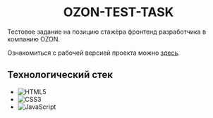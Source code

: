 <h1 align="center">OZON-TEST-TASK</h1>

Тестовое задание на позицию стажёра фронтенд разработчика в компанию OZON.  

Ознакомиться с рабочей версией проекта можно [здесь](https://e-zybkin.github.io/ozon-test-task/).

<h2>Технологический стек</h2>  

- ![HTML5](https://img.shields.io/badge/html5-36465D.svg?style=for-the-badge&logo=html5&logoColor=c8a2c8)
- ![CSS3](https://img.shields.io/badge/css3-36465D.svg?style=for-the-badge&logo=css3&logoColor=c8a2c8)
- ![JavaScript](https://img.shields.io/badge/javascript-36465D.svg?style=for-the-badge&logo=javascript&logoColor=c8a2c8)
